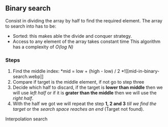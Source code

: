 ## Binary search
Consist in dividing the array by half to find the required element. The array to search into has to be:
- Sorted: this makes able the divide and conquer strategy.
- Access to any element of the array takes constant time
This algorithm has a complexity of *O(log N)*

### Steps
1. Find the middle index: *mid = low + (high - low) / 2 *![[mid-in-binary-search.webp]]
2. Compare if target is the middle element, if not go to step three
3. Decide which half to discard, if the target is **lower than middle** then we will use *left half* or if it is **grater than the middle** then we will use the *right half*.
4. With the half we got we will repeat the step **1, 2 and 3** *till we find the target* or the *search space reaches an end* (Target not found).

Interpolation search
